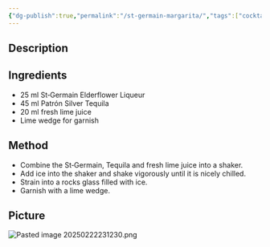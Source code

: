 ```yaml
---
{"dg-publish":true,"permalink":"/st-germain-margarita/","tags":["cocktail","stgermain","tequila"]}
---
```


## Description


## Ingredients

- 25 ml St‑Germain Elderflower Liqueur
- 45 ml Patrón Silver Tequila
- 20 ml fresh lime juice
- Lime wedge for garnish
## Method

- Combine the St‑Germain, Tequila and fresh lime juice into a shaker.
- Add ice into the shaker and shake vigorously until it is nicely chilled.
- Strain into a rocks glass filled with ice.
- Garnish with a lime wedge.
## Picture
![Pasted image 20250222231230.png](/img/user/z_attachments/Pasted%20image%2020250222231230.png)